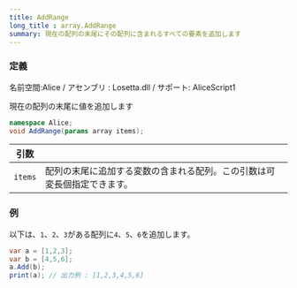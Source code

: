 ```yaml
---
title: AddRange
long_title : array.AddRange
summary: 現在の配列の末尾にその配列に含まれるすべての要素を追加します
---
```

### 定義
名前空間:Alice / アセンブリ : Losetta.dll / サポート: AliceScript1

現在の配列の末尾に値を追加します

```cs title="AliceScript"
namespace Alice;
void AddRange(params array items);
```

|引数| |
|-|-|
|`items`|配列の末尾に追加する変数の含まれる配列。この引数は可変長個指定できます。|


### 例
以下は、`1`、`2`、`3`がある配列に`4`、`5`、`6`を追加します。

```cs title="AliceScript"
var a = [1,2,3];
var b = [4,5,6];
a.Add(b);
print(a); // 出力例 : [1,2,3,4,5,6]
```
